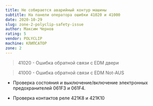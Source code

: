 ```yaml
---
title: Не собирается аварийный контур машины
subtitle: На панели оператора ошибки 41020 и 41000
date: 2020-10-29
slug: zone-2-polyclip-safety-issue
author: Максим Чернов
rating: 5
vendor: POLYCLIP
machine: КЛИПСАТОР
zone: 2
---
```


> 41020 - Ошибка обратной связи с EDM двери

> 41000 - Ошибка обратной связи с EDM Not-AUS

- Проверка состояния и выключение/включение электронных предохранителей 061F3 и
  061F4.

- Проверка контактов реле 421K8 и 421K10
